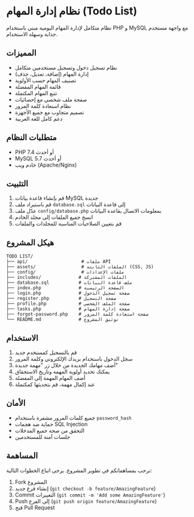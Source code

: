 # نظام إدارة المهام (Todo List)

نظام متكامل لإدارة المهام اليومية مبني باستخدام PHP و MySQL مع واجهة مستخدم جذابة وسهلة الاستخدام.

## المميزات

- نظام تسجيل دخول وتسجيل مستخدمين متكامل
- إدارة المهام (إضافة، تعديل، حذف)
- تصنيف المهام حسب الأولوية
- قائمة المهام المفضلة
- تتبع المهام المكتملة
- صفحة ملف شخصي مع إحصائيات
- نظام استعادة كلمة المرور
- تصميم متجاوب مع جميع الأجهزة
- دعم كامل للغة العربية

## متطلبات النظام

- PHP 7.4 أو أحدث
- MySQL 5.7 أو أحدث
- خادم ويب (Apache/Nginx)

## التثبيت

1. قم بإنشاء قاعدة بيانات MySQL جديدة
2. قم باستيراد ملف `database.sql` إلى قاعدة البيانات
3. عدّل ملف `config/database.php` بمعلومات الاتصال بقاعدة البيانات
4. انسخ جميع الملفات إلى مجلد الخادم
5. قم بتعيين الصلاحيات المناسبة للمجلدات والملفات

## هيكل المشروع

```
TODO LIST/
├── api/                    # ملفات API
├── assets/                 # الملفات الثابتة (CSS, JS)
├── config/                 # ملفات الإعدادات
├── includes/              # الملفات المشتركة
├── database.sql           # ملف قاعدة البيانات
├── index.php              # الصفحة الرئيسية
├── login.php              # صفحة تسجيل الدخول
├── register.php           # صفحة التسجيل
├── profile.php            # صفحة الملف الشخصي
├── tasks.php              # صفحة إدارة المهام
├── forgot-password.php    # صفحة استعادة كلمة المرور
└── README.md              # توثيق المشروع
```

## الاستخدام

1. قم بالتسجيل كمستخدم جديد
2. سجل الدخول باستخدام بريدك الإلكتروني وكلمة المرور
3. أضف مهامك الجديدة من خلال زر "مهمة جديدة"
4. يمكنك تحديد أولوية المهمة وتاريخ الاستحقاق
5. أضف المهام المهمة إلى المفضلة
6. عند إكمال مهمة، قم بتحديثها كمكتملة

## الأمان

- جميع كلمات المرور مشفرة باستخدام `password_hash`
- حماية ضد هجمات SQL Injection
- التحقق من صحة جميع المدخلات
- جلسات آمنة للمستخدمين

## المساهمة

نرحب بمساهماتكم في تطوير المشروع. يرجى اتباع الخطوات التالية:

1. Fork المشروع
2. إنشاء فرع جديد (`git checkout -b feature/AmazingFeature`)
3. Commit التغييرات (`git commit -m 'Add some AmazingFeature'`)
4. Push إلى الفرع (`git push origin feature/AmazingFeature`)
5. فتح Pull Request
